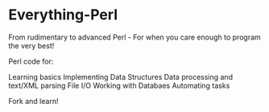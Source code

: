 # Everything-Perl

From rudimentary to advanced Perl -  For when you care enough to program the very best!

Perl code for:

Learning basics
Implementing Data Structures
Data processing and text/XML parsing
File I/O
Working with Databaes
Automating tasks

Fork and learn!
